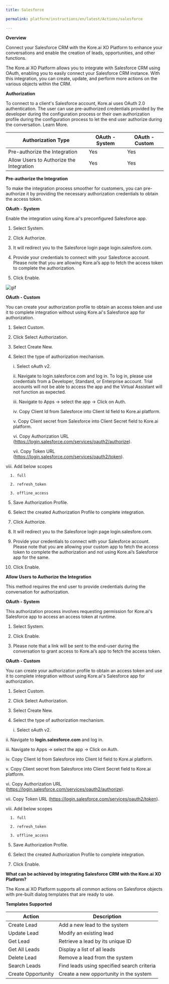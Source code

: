 ```yaml
---
title: Salesforce

permalink: platform/instructions/en/latest/Actions/salesforce

---
```


<base target="_blank">
<container>

**Overview**

Connect your Salesforce CRM with the Kore.ai XO Platform to enhance your conversations and enable the creation of leads, opportunities, and other functions.

The Kore.ai XO Platform allows you to integrate with Salesforce CRM using OAuth, enabling you to easily connect your Salesforce CRM instance. With this integration, you can create, update, and perform more actions on the various objects within the CRM.


</container>

<container>

**Authorization**
 
To connect to a client's Salesforce account, Kore.ai uses OAuth 2.0 authentication. The user can use pre-authorized credentials provided by the developer during the configuration process or their own authorization profile during the configuration process to let the end user authorize during the conversation. Learn More.
 
 |Authorization Type                      | OAuth - System | OAuth - Custom |
 |----------------------------------------|----------------|----------------|
 |Pre-authorize the Integration           |       Yes      |       Yes      |
 |Allow Users to Authorize the Integration|       Yes      |       Yes      |


**Pre-authorize the Integration**
 
 To make the integration process smoother for customers, you can pre-authorize it by providing the necessary authorization credentials to obtain the access token.

**OAuth - System**
 
 Enable the integration using Kore.ai's preconfigured Salesforce app. 
 
1. Select System.
 
2. Click Authorize.
 
3. It will redirect you to the Salesforce login page login.salesfore.com.
 
4. Provide your credentials to connect with your Salesforce account.
   Please note that you are allowing Kore.ai’s app to fetch the access token to complete the authorization.
 
5. Click Enable.
 
 ![gif](/koredotai-docs/images/Salesforce%20video%20for%20GIF.gif)
 
**OAuth - Custom**
 
 You can create your authorization profile to obtain an access token and use it to complete integration without using Kore.ai's Salesforce app for authorization.
 
1. Select Custom.
 
2. Click Select Authorization.
 
3. Select Create New.
 
4. Select the type of authorization mechanism. 
 
    i.  Select oAuth v2.
 
    ii.  Navigate to login.salesforce.com and log in. 
         To log in, please use credentials from a Developer, Standard, or Enterprise account. Trial accounts will not be able to access the app and the Virtual              Assistant will not function as expected.
 
    iii. Navigate to Apps → select the app → Click on Auth.
 
    iv.  Copy Client Id from Salesforce into Client Id field to Kore.ai platform.
 
     v.  Copy Client secret from Salesforce into Client Secret field to Kore.ai platform.
 
    vi.  Copy Authorization URL (https://login.salesforce.com/services/oauth2/authorize).
 
   vii.  Copy Token URL (https://login.salesforce.com/services/oauth2/token).
 
  viii.  Add below scopes
 
      1. full
 
      2. refresh_token 
 
      3. offline_access 
 
5. Save Authorization Profile.
 
6. Select the created Authorization Profile to complete integration.
 
7. Click Authorize.
 
8. It will redirect you to the Salesforce login page login.salesfore.com.
 
9. Provide your credentials to connect with your Salesforce account. 
   Please note that you are allowing your custom app to fetch the access token to complete the authorization and not using Kore.ai’s Salesforce app for the same.
 
10. Click Enable.
 
 
**Allow Users to Authorize the Integration**
 
This method requires the end user to provide credentials during the conversation for authorization.
 
**OAuth - System**
 
 This authorization process involves requesting permission for Kore.ai's Salesforce app to access an access token at runtime.
 
1. Select System.
 
2. Click Enable.
 
3. Please note that a link will be sent to the end-user during the conversation to grant access to Kore.ai’s app to fetch the access token.
 
 **OAuth - Custom**
 
 You can create your authorization profile to obtain an access token and use it to complete integration without using Kore.ai's Salesforce app for authorization.
 
1. Select Custom.
 
2. Click Select Authorization.
 
3. Select Create New.
 
4. Select the type of authorization mechanism. 
 
   i.  Select oAuth v2.
 
  ii.  Navigate to **login.salesforce.com** and log in.
 
  iii. Navigate to Apps → select the app → Click on Auth.
 
  iv.  Copy Client Id from Salesforce into Client Id field to Kore.ai platform.
 
   v.  Copy Client secret from Salesforce into Client Secret field to Kore.ai platform.
 
  vi.  Copy Authorization URL (https://login.salesforce.com/services/oauth2/authorize).
 
  vii. Copy Token URL (https://login.salesforce.com/services/oauth2/token).
 
viii.  Add below scopes 
 
      1. full
 
      2. refresh_token 
 
      3. offline_access 
 
5. Save Authorization Profile.
 
6. Select the created Authorization Profile to complete integration.
 
6. Click Enable.
 
</container>

<container>

**What can be achieved by integrating Salesforce CRM with the Kore.ai XO Platform?**
 
The Kore.ai XO Platform supports all common actions on Salesforce objects with pre-built dialog templates that are ready to use.
 
**Templates Supported**

| Action           | Description            |
|------------------|------------------------|
|Create Lead       |Add a new lead to the system|
|Update Lead       |Modify an existing lead|
|Get Lead          |Retrieve a lead by its unique ID|
|Get All Leads     |Display a list of all leads|
|Delete Lead       |Remove a lead from the system|
|Search Leads      |Find leads using specified search criteria|
|Create Opportunity|Create a new opportunity in the system|

</container>

